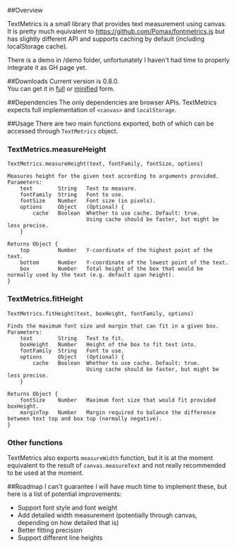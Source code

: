 ##Overview

TextMetrics is a small library that provides text measurement using canvas. It is pretty much equivalent to https://github.com/Pomax/fontmetrics.js but has slightly different API and supports caching by default (including localStorage cache).

There is a demo in /demo folder, unfortunately I haven't had time to properly integrate it as GH page yet.

##Downloads
Current version is 0.8.0.  
You can get it in [full](dist/textmetrics-0.8.0.js) or [minified](dist/textmetrics-0.8.0.min.js) form.

##Dependencies
The only dependencies are browser APIs. TextMetrics expects full implementation of `<canvas>` and `localStorage`.

##Usage
There are two main functions exported, both of which can be accessed through `TextMetrics` object.

### TextMetrics.measureHeight
    TextMetrics.measureHeight(text, fontFamily, fontSize, options)
    
    Measures height for the given text according to arguments provided.
    Parameters:
        text        String   Text to measure.
        fontFamily  String   Font to use.
        fontSize    Number   Font size (in pixels).
        options     Object   (Optional) { 
            cache   Boolean  Whether to use cache. Default: true.
                             Using cache should be faster, but might be less precise.
        }

    Returns Object {
        top         Number   Y-coordinate of the highest point of the text.
        bottom      Number   Y-coordinate of the lowest point of the text.
        box         Number   Total height of the box that would be normally used by the text (e.g. default span height).
    }

### TextMetrics.fitHeight
    TextMetrics.fitHeight(text, boxHeight, fontFamily, options)
    
    Finds the maximum font size and margin that can fit in a given box.
    Parameters:
        text        String   Text to fit.
        boxHeight   Number   Height of the box to fit text into.
        fontFamily  String   Font to use.
        options     Object   (Optional) { 
            cache   Boolean  Whether to use cache. Default: true.
                             Using cache should be faster, but might be less precise.
        }

    Returns Object {
        fontSize    Number   Maximum font size that would fit provided boxHeight.
        marginTop   Number   Margin required to balance the difference between text top and box top (normally negative).
    }

### Other functions
TextMetrics also exports `measureWidth` function, but it is at the moment equivalent to the result of `canvas.measureText` and not really recommended to be used at the moment.

##Roadmap
I can't guarantee I will have much time to implement these, but here is a list of potential improvements:

* Support font style and font weight
* Add detailed width measurement (potentially through canvas, depending on how detailed that is)
* Better fitting precision
* Support different line heights
